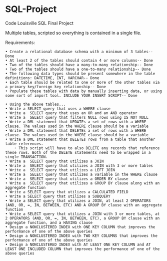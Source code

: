 # SQL-Project
Code Louisville SQL Final Project 


Multiple tables, scripted so everything is contained in a single file.


Requirements: 
      
    • Create a relational database schema with a minimum of 3 tables-- Done 
    • At least 2 of the tables should contain 4 or more columns-- Done
    • Two of the tables should have a many-to-many relationship-- Done
    • Two of the tables should have a one-to-many relationship-- Done
    • The following data types should be present somewhere in the table definitions: DATETIME, INT, VARCHAR-- Done
    • Each table should be related to one or more of the other tables via a primary key/foreign key relationship-- Done
    • Populate these tables with data by manually inserting data, or using some sort of import tool. INCLUDE YOUR INSERT SCRIPT-- Done
      
    • Using the above tables...
    • Write a SELECT query that uses a WHERE clause
    • Write a  SELECT query that uses an OR and an AND operator
    • Write a  SELECT query that filters NULL rows using IS NOT NULL
    • Write a DML statement that UPDATEs a set of rows with a WHERE clause. The values used in the WHERE clause should be a variable
    • Write a DML statement that DELETEs a set of rows with a WHERE clause. The values used in the WHERE clause should be a variable
    • Write a DML statement that DELETEs rows from a table that another table references. 
        ◦ This script will have to also DELETE any records that reference these rows. Both of the DELETE statements need to be wrapped in a single TRANSACTION.
    • Write a  SELECT query that utilizes a JOIN
    • Write a  SELECT query that utilizes a JOIN with 3 or more tables
    • Write a  SELECT query that utilizes a LEFT JOIN
    • Write a  SELECT query that utilizes a variable in the WHERE clause
    • Write a  SELECT query that utilizes a ORDER BY clause
    • Write a  SELECT query that utilizes a GROUP BY clause along with an aggregate function
    • Write a SELECT query that utilizes a CALCULATED FIELD
    • Write a SELECT query that utilizes a SUBQUERY
    • Write a SELECT query that utilizes a JOIN, at least 2 OPERATORS (AND, OR, =, IN, BETWEEN, ETC) AND A GROUP BY clause with an aggregate function
    • Write a SELECT query that utilizes a JOIN with 3 or more tables, at 2 OPERATORS (AND, OR, =, IN, BETWEEN, ETC), a GROUP BY clause with an aggregate function, and a HAVING clause
    • Design a NONCLUSTERED INDEX with ONE KEY COLUMN that improves the performance of one of the above queries
    • Design a NONCLUSTERED INDEX with TWO KEY COLUMNS that improves the performance of one of the above queries
    • Design a NONCLUSTERED INDEX with AT LEAST ONE KEY COLUMN and AT LEAST ONE INCLUDED COLUMN that improves the performance of one of the above queries